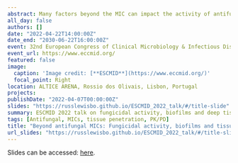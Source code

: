 ```yaml
---
abstract: Many factors beyond the MIC can impact the activity of antifungal agents. In this talk, I provide an overview of the importance of fungicidal activity, how biofilms and persister cells contribute to resistance that is not measured by the MIC, and then address the challenged of understanding antifungal PK/PD for deep tissue infections.
all_day: false
authors: []
date: "2022-04-22T14:00:00Z"
date_end: "2030-06-22T16:00:00Z"
event: 32nd European Congress of Clinical Microbiology & Infectious Diseases
event_url: https://www.eccmid.org/
featured: false
image:
  caption: 'Image credit: [**ESCMID**](https://www.eccmid.org/)'
  focal_point: Right
location: ALTICE ARENA, Rossio dos Olivais, Lisbon, Portugal
projects:
publishDate: "2022-04-07T00:00:00Z"
slides: "https://russlewisbo.github.io/ESCMID_2022_talk/#/title-slide"
summary: ESCMID 2022 talk on fungicidal activity, biofilms and deep tissue activity
tags: [Antifungal, MICs, tissue penetration, PK/PD]
title: "Beyond antifungal MICs: Fungicidal activity, biofilms and tissue distribution"
url_slides: "https://russlewisbo.github.io/ESCMID_2022_talk/#/title-slide"
---
```

Slides can be accessed: [here](https://russlewisbo.github.io/ESCMID_2022_talk/#/title-slide).


